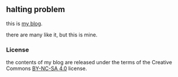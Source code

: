 ## halting problem

this is [my blog](http//www.bassi.io).

there are many like it, but this is mine.

### License

the contents of my blog are released under the terms of the Creative
Commons [BY-NC-SA 4.0](http://creativecommons.org/licenses/by-nc-sa/4.0/)
license.
